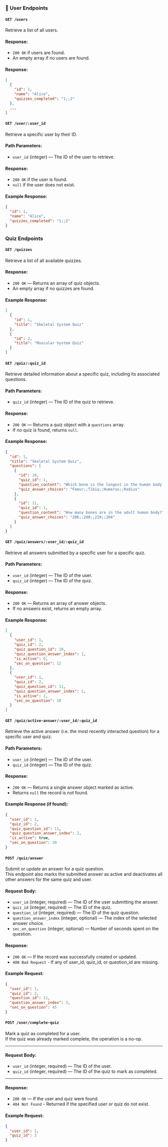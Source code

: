 ### 🧑‍ User Endpoints

#### `GET /users`

Retrieve a list of all users.

#### Response:
- `200 OK` if users are found.
- An empty array if no users are found.

#### Response:
```json
[
  {
    "id": 1,
    "name": "Alice",
    "quizzes_completed": "1;;2"
  },
  ...
]
```

#### `GET /user/:user_id`

Retrieve a specific user by their ID.

#### Path Parameters:
- `user_id` (integer) — The ID of the user to retrieve.

#### Response:
- `200 OK` if the user is found.
- `null` if the user does not exist.

#### Example Response:
```json
{
  "id": 1,
  "name": "Alice",
  "quizzes_completed": "1;;2"
}
```

### Quiz Endpoints

#### `GET /quizzes`

Retrieve a list of all available quizzes.

#### Response:
- `200 OK` — Returns an array of quiz objects.
- An empty array if no quizzes are found.

#### Example Response:
```json
[
  {
    "id": 1,
    "title": "Skeletal System Quiz"
  },
  {
    "id": 2,
    "title": "Muscular System Quiz"
  }
]
```

#### `GET /quiz/:quiz_id`

Retrieve detailed information about a specific quiz, including its associated questions.

#### Path Parameters:
- `quiz_id` (integer) — The ID of the quiz to retrieve.

#### Response:
- `200 OK` — Returns a quiz object with a `questions` array.
- If no quiz is found, returns `null`.

#### Example Response:
```json
{
  "id": 1,
  "title": "Skeletal System Quiz",
  "questions": [
    {
      "id": 10,
      "quiz_id": 1,
      "question_content": "Which bone is the longest in the human body?",
      "quiz_answer_choices": "Femur;;Tibia;;Humerus;;Radius"
    },
    {
      "id": 11,
      "quiz_id": 1,
      "question_content": "How many bones are in the adult human body?",
      "quiz_answer_choices": "206;;208;;210;;204"
    }
  ]
}
```

#### `GET /quiz/answers/:user_id/:quiz_id`

Retrieve all answers submitted by a specific user for a specific quiz.

#### Path Parameters:
- `user_id` (integer) — The ID of the user.
- `quiz_id` (integer) — The ID of the quiz.

#### Response:
- `200 OK` — Returns an array of answer objects.
- If no answers exist, returns an empty array.

#### Example Response:
```json
[
  {
    "user_id": 1,
    "quiz_id": 2,
    "quiz_question_id": 10,
    "quiz_question_answer_index": 1,
    "is_active": 0,
    "sec_on_question": 12
  },
  {
    "user_id": 1,
    "quiz_id": 2,
    "quiz_question_id": 11,
    "quiz_question_answer_index": 2,
    "is_active": 1,
    "sec_on_question": 20
  }
]
```

#### `GET /quiz/active-answer/:user_id/:quiz_id`

Retrieve the active answer (i.e. the most recently interacted question) for a specific user and quiz.

#### Path Parameters:
- `user_id` (integer) — The ID of the user.
- `quiz_id` (integer) — The ID of the quiz.

#### Response:
- `200 OK` — Returns a single answer object marked as active.
- Returns `null` the record is not found.

#### Example Response (if found):
```json
{
  "user_id": 1,
  "quiz_id": 2,
  "quiz_question_id": 11,
  "quiz_question_answer_index": 2,
  "is_active": true,
  "sec_on_question": 20
}
```

#### `POST /quiz/answer`

Submit or update an answer for a quiz question.  
This endpoint also marks the submitted answer as active and deactivates all other answers for the same quiz and user.

#### Request Body:
- `user_id` (integer, required) — The ID of the user submitting the answer.
- `quiz_id` (integer, required) — The ID of the quiz.
- `question_id` (integer, required) — The ID of the quiz question.
- `question_answer_index` (integer, optional) — The index of the selected answer choice.
- `sec_on_question` (integer, optional) — Number of seconds spent on the question.

#### Response:
- `200 OK` — If the record was successfully created or updated.
- `400 Bad Request` - If any of user_id, quiz_id, or question_id are missing.

#### Example Request:
```json
{
  "user_id": 1,
  "quiz_id": 2,
  "question_id": 11,
  "question_answer_index": 3,
  "sec_on_question": 45
}
```

#### `POST /user/complete-quiz`

Mark a quiz as completed for a user.  
If the quiz was already marked complete, the operation is a no-op.

---

#### Request Body:
- `user_id` (integer, required) — The ID of the user.
- `quiz_id` (integer, required) — The ID of the quiz to mark as completed.

---

#### Response:
- `200 OK` — If the user and quiz were found.
- `404 Not Found` - Returned if the specified user or quiz do not exist.

#### Example Request:
```json
{
  "user_id": 1,
  "quiz_id": 3
}
```